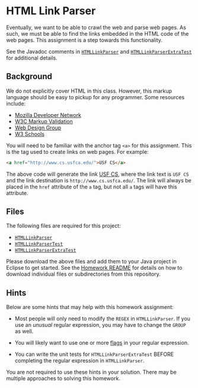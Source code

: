HTML Link Parser
=================================================

Eventually, we want to be able to crawl the web and parse web pages. As such, we must be able to find the links embedded in the HTML code of the web pages. This assignment is a step towards this functionality.

See the Javadoc comments in [`HTMLLinkParser`](src/HTMLLinkParser.java) and [`HTMLLinkParserExtraTest`](src/HTMLLinkParserExtraTest.java) for additional details.

Background
-------------------------------------------------

We do not explicitly cover HTML in this class. However, this markup language should be easy to pickup for any programmer. Some resources include:

* [Mozilla Developer Network](https://developer.mozilla.org/en-US/docs/Web/HTML)
* [W3C Markup Validation](http://validator.w3.org/)
* [Web Design Group](http://htmlhelp.com/)
* [W3 Schools](http://www.w3schools.com/)

You will need to be familiar with the anchor tag `<a>` for this assignment. This is the tag used to create links on web pages. For example:

```html
<a href="http://www.cs.usfca.edu/">USF CS</a>
```

The above code will generate the link <a href="http://www.cs.usfca.edu/">USF CS</a>, where the link text is `USF CS` and the link destination is `http://www.cs.usfca.edu/`. The link will always be placed in the `href` attribute of the `a` tag, but not all `a` tags will have this attribute.

Files
-------------------------------------------------

The following files are required for this project:

- [`HTMLLinkParser`](src/HTMLLinkParser.java)
- [`HTMLLinkParserTest`](src/HTMLLinkParserTest.java)
- [`HTMLLinkParserExtraTest`](src/HTMLLinkParserExtraTest.java)

Please download the above files and add them to your Java project in Eclipse to get started. See the [Homework README](../README.md) for details on how to download individual files or subdirectories from this repository.

Hints
-------------------------------------------------

Below are some hints that may help with this homework assignment:

- Most people will only need to modify the `REGEX` in `HTMLLinkParser`. If you use an *unusual* regular expression, you may have to change the `GROUP` as well. 

- You will likely want to use one or more [flags](http://docs.oracle.com/javase/8/docs/api/java/util/regex/Pattern.html#field.summary) in your regular expression.

- You can write the unit tests for `HTMLLinkParserExtraTest` BEFORE completing the regular expression in `HTMLLinkParser`.

You are not required to use these hints in your solution. There may be multiple approaches to solving this homework.
